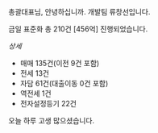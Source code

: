 총괄대표님, 안녕하십니까. 개발팀 류창선입니다.
  
금일 표준화 총 210건 [456억] 진행되었습니다.

*상세*
- 매매 135건(이전 9건 포함)
- 전세 13건
- 자담 61건(대출이동 0건 포함)
- 역전세 1건
- 전자설정등기 22건

오늘 하루 고생 많으셨습니다.